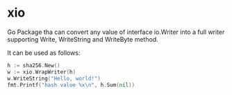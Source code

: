 # xio

Go Package tha can convert any value of interface io.Writer into a full
writer supporting Write, WriteString and WriteByte method.

It can be used as follows:

```go
h := sha256.New()
w := xio.WrapWriter(h)
w.WriteString("Hello, world!")
fmt.Printf("hash value %x\n", h.Sum(nil))
```
